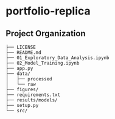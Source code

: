 portfolio-replica
==============================


Project Organization
------------

    ├── LICENSE
    ├── README.md
    ├── 01_Exploratory_Data_Analysis.ipynb
    ├── 02_Model_Training.ipynb
    ├── app.py
    ├── data/
    │   ├── processed      
    │   └── raw
    ├── figures/
    ├── requirements.txt                     
    ├── results/models/          
    ├── setup.py          
    └── src/              
           

